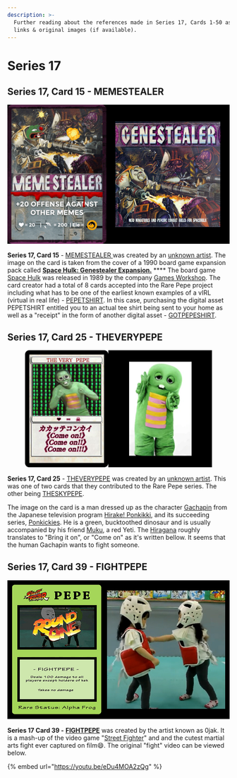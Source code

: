 ```yaml
---
description: >-
  Further reading about the references made in Series 17, Cards 1-50 as well as
  links & original images (if available).
---
```


# Series 17

## Series 17, Card 15 - MEMESTEALER

![](<../../../.gitbook/assets/S17 C15 - MEMESTEALER source and card.jpg>)

**Series 17, Card 15** - [MEMESTEALER ](https://pepe.wtf/asset/MEMESTEALER)was created by an [unknown artist](https://pepe.wtf/artists/15qdhYM8WXZQUCPsR1oeoWkfCmBgeUZXht). The image on the card is taken from the cover of a 1990 board game expansion pack called [**Space Hulk: Genestealer Expansion.**](https://boardgamegeek.com/boardgame/13393/space-hulk-genestealer-expansion) **** The board game [Space Hulk](https://en.wikipedia.org/wiki/Space\_Hulk) was released in 1989 by the company [Games Workshop](https://en.wikipedia.org/wiki/Games\_Workshop). The card creator had a total of 8 cards accepted into the Rare Pepe project including what has to be one of the earliest known examples of a vIRL (virtual in real life) - [PEPETSHIRT](https://pepe.wtf/asset/PEPETSHIRT). In this case, purchasing the digital asset PEPETSHIRT entitled you to an actual tee shirt being sent to your home as well as a "receipt" in the form of another digital asset - [GOTPEPESHIRT](https://pepe.wtf/asset/GOTPEPESHIRT).&#x20;

## Series 17, Card 25 - THEVERYPEPE

<figure><img src="../../../.gitbook/assets/S17 C25 - THEVERYPEPE card and source.jpg" alt=""><figcaption></figcaption></figure>

**Series 17, Card 25** - [THEVERYPEPE](https://pepe.wtf/asset/THEVERYPEPE) was created by an [unknown artist](https://pepe.wtf/artists/1P1JukVHAHwqQcSKhPBgTsPp4oiR33163s). This was one of two cards that they contributed to the Rare Pepe series. The other being [THESKYPEPE](https://pepe.wtf/asset/THESKYPEPE).

The image on the card is a man dressed up as the character [Gachapin](https://en.wikipedia.org/wiki/Gachapin) from the Japanese television program [Hirake! Ponkikki](https://www.imdb.com/title/tt15227182/), and its succeeding series, [Ponkickies](https://en.moegirl.org.cn/Ponkickies). He is a green, bucktoothed dinosaur and is usually accompanied by his friend [Muku](http://ilovetheyeti.blogspot.com/2009/06/mukku-yeti.html), a red Yeti. The [Hiragana](https://en.wikipedia.org/wiki/Hiragana) roughly translates to "Bring it on", or "Come on" as it's written bellow. It seems that the human Gachapin wants to fight someone.&#x20;

## Series 17, Card 39 - FIGHTPEPE

![](<../../../.gitbook/assets/S17 C39 - FIGHTPEPE card and source.jpg>)

**Series 17 Card 39 -** [**FIGHTPEPE**](https://pepe.wtf/asset/FIGHTPEPE) was created by the artist known as 0jak. It is a mash-up of the video game "[Street Fighter](https://streetfighter.fandom.com/wiki/Street\_Fighter\_Wiki)" and and the cutest martial arts fight ever captured on film:smile:. The original "fight" video can be viewed below.

{% embed url="https://youtu.be/eDu4MOA2zQg" %}
